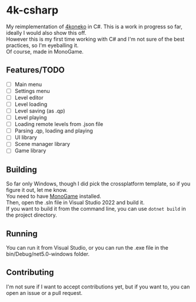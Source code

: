 # 4k-csharp
My reimplementation of [4koneko](https://github.com/koneko/4koneko) in C#. This is a work in progress so far, ideally I would also show this off.  
However this is my first time working with C# and I'm not sure of the best practices, so I'm eyeballing it.  
Of course, made in MonoGame.  
## Features/TODO
- [ ] Main menu
- [ ] Settings menu
- [ ] Level editor
- [ ] Level loading
- [ ] Level saving (as .qp)
- [ ] Level playing
- [ ] Loading remote levels from .json file
- [ ] Parsing .qp, loading and playing
- [ ] UI library
- [ ] Scene manager library
- [ ] Game library

## Building
So far only Windows, though I did pick the crossplatform template, so if you figure it out, let me know.  
You need to have [MonoGame](https://www.monogame.net/) installed.  
Then, open the .sln file in Visual Studio 2022 and build it.  
If you want to build it from the command line, you can use `dotnet build` in the project directory.

## Running
You can run it from Visual Studio, or you can run the .exe file in the bin/Debug/net5.0-windows folder.

## Contributing
I'm not sure if I want to accept contributions yet, but if you want to, you can open an issue or a pull request.